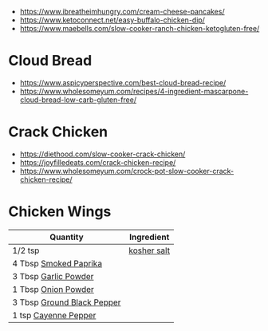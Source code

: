 * https://www.ibreatheimhungry.com/cream-cheese-pancakes/
* https://www.ketoconnect.net/easy-buffalo-chicken-dip/
* https://www.maebells.com/slow-cooker-ranch-chicken-ketogluten-free/

# Cloud Bread
* https://www.aspicyperspective.com/best-cloud-bread-recipe/
* https://www.wholesomeyum.com/recipes/4-ingredient-mascarpone-cloud-bread-low-carb-gluten-free/

# Crack Chicken
* https://diethood.com/slow-cooker-crack-chicken/
* https://joyfilledeats.com/crack-chicken-recipe/
* https://www.wholesomeyum.com/crock-pot-slow-cooker-crack-chicken-recipe/

# Chicken Wings
| Quantity | Ingredient |
| - | - |
| 1/2 tsp | [kosher salt](https://amzn.to/2KIACPf)
| 4 Tbsp [Smoked Paprika](https://amzn.to/2LYE7gu)
| 3 Tbsp [Garlic Powder](https://amzn.to/2NehB85)
| 1 Tbsp [Onion Powder](https://amzn.to/2wI8Too)
| 3 Tbsp [Ground Black Pepper](https://amzn.to/2BTP6q5)
| 1 tsp [Cayenne Pepper](https://amzn.to/2oFukmk)
<!--stackedit_data:
eyJoaXN0b3J5IjpbLTQ1OTgyNTMzNiwtMjEwODIwOTg1OSw4OD
cyMjMzMDQsLTExMDM5Nzg5MywtMTMzOTIwNzIxN119
-->